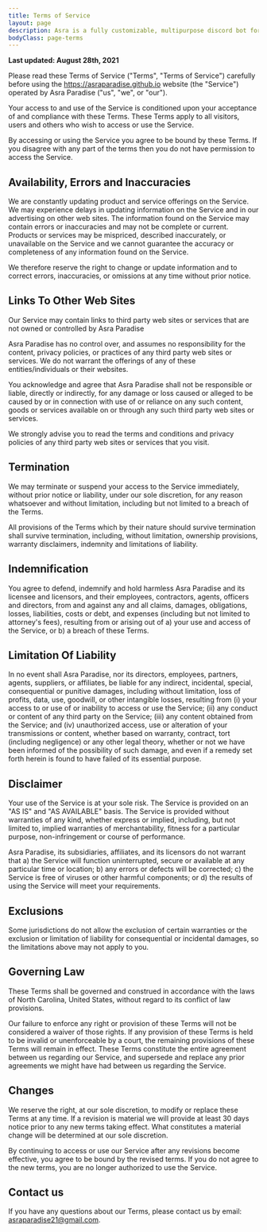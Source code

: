 ```yaml
---
title: Terms of Service
layout: page
description: Asra is a fully customizable, multipurpose discord bot for your Discord server. With a global economy system, custom welcome messages, giveaways, moderation, anti-spam, auto roles, tickets, and much more!
bodyClass: page-terms
---
```


**Last updated: August 28th, 2021**

Please read these Terms of Service ("Terms", "Terms of Service") carefully before using the https://asraparadise.github.io website (the "Service") operated by Asra Paradise ("us", "we", or "our").

Your access to and use of the Service is conditioned upon your acceptance of and compliance with these Terms. These Terms apply to all visitors, users and others who wish to access or use the Service.

By accessing or using the Service you agree to be bound by these Terms. If you disagree with any part of the terms then you do not have permission to access the Service.

## Availability, Errors and Inaccuracies
We are constantly updating product and service offerings on the Service. We may experience delays in updating information on the Service and in our advertising on other web sites. The information found on the Service may contain errors or inaccuracies and may not be complete or current. Products or services may be mispriced, described inaccurately, or unavailable on the Service and we cannot guarantee the accuracy or completeness of any information found on the Service.

We therefore reserve the right to change or update information and to correct errors, inaccuracies, or omissions at any time without prior notice.

## Links To Other Web Sites
Our Service may contain links to third party web sites or services that are not owned or controlled by Asra Paradise

Asra Paradise has no control over, and assumes no responsibility for the content, privacy policies, or practices of any third party web sites or services. We do not warrant the offerings of any of these entities/individuals or their websites.

You acknowledge and agree that Asra Paradise shall not be responsible or liable, directly or indirectly, for any damage or loss caused or alleged to be caused by or in connection with use of or reliance on any such content, goods or services available on or through any such third party web sites or services.

We strongly advise you to read the terms and conditions and privacy policies of any third party web sites or services that you visit.

## Termination
We may terminate or suspend your access to the Service immediately, without prior notice or liability, under our sole discretion, for any reason whatsoever and without limitation, including but not limited to a breach of the Terms.

All provisions of the Terms which by their nature should survive termination shall survive termination, including, without limitation, ownership provisions, warranty disclaimers, indemnity and limitations of liability.

## Indemnification
You agree to defend, indemnify and hold harmless Asra Paradise and its licensee and licensors, and their employees, contractors, agents, officers and directors, from and against any and all claims, damages, obligations, losses, liabilities, costs or debt, and expenses (including but not limited to attorney's fees), resulting from or arising out of a) your use and access of the Service, or b) a breach of these Terms.

## Limitation Of Liability
In no event shall Asra Paradise, nor its directors, employees, partners, agents, suppliers, or affiliates, be liable for any indirect, incidental, special, consequential or punitive damages, including without limitation, loss of profits, data, use, goodwill, or other intangible losses, resulting from (i) your access to or use of or inability to access or use the Service; (ii) any conduct or content of any third party on the Service; (iii) any content obtained from the Service; and (iv) unauthorized access, use or alteration of your transmissions or content, whether based on warranty, contract, tort (including negligence) or any other legal theory, whether or not we have been informed of the possibility of such damage, and even if a remedy set forth herein is found to have failed of its essential purpose.

## Disclaimer
Your use of the Service is at your sole risk. The Service is provided on an "AS IS" and "AS AVAILABLE" basis. The Service is provided without warranties of any kind, whether express or implied, including, but not limited to, implied warranties of merchantability, fitness for a particular purpose, non-infringement or course of performance.

Asra Paradise, its subsidiaries, affiliates, and its licensors do not warrant that a) the Service will function uninterrupted, secure or available at any particular time or location; b) any errors or defects will be corrected; c) the Service is free of viruses or other harmful components; or d) the results of using the Service will meet your requirements.

## Exclusions
Some jurisdictions do not allow the exclusion of certain warranties or the exclusion or limitation of liability for consequential or incidental damages, so the limitations above may not apply to you.

## Governing Law
These Terms shall be governed and construed in accordance with the laws of North Carolina, United States, without regard to its conflict of law provisions.

Our failure to enforce any right or provision of these Terms will not be considered a waiver of those rights. If any provision of these Terms is held to be invalid or unenforceable by a court, the remaining provisions of these Terms will remain in effect. These Terms constitute the entire agreement between us regarding our Service, and supersede and replace any prior agreements we might have had between us regarding the Service.

## Changes
We reserve the right, at our sole discretion, to modify or replace these Terms at any time. If a revision is material we will provide at least 30 days notice prior to any new terms taking effect. What constitutes a material change will be determined at our sole discretion.

By continuing to access or use our Service after any revisions become effective, you agree to be bound by the revised terms. If you do not agree to the new terms, you are no longer authorized to use the Service.

## Contact us
If you have any questions about our Terms, please contact us by email: [asraparadise21@gmail.com](mailto:asraparadise21@gmail.com).

